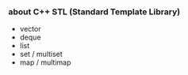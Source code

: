 ### about C++ STL (Standard Template Library)
* vector
* deque
* list
* set / multiset
* map / multimap